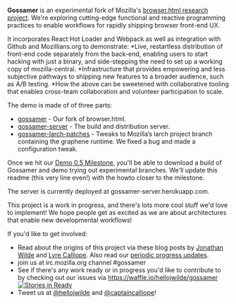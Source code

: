 **Gossamer** is an experimental fork of Mozilla's [browser.html research project](https://github.com/mozilla/browser.html). We're exploring cutting-edge functional and reactive programming practices to enable workflows for rapidly shipping browser front-end UX.

It incorporates React Hot Loader and Webpack as well as integration with Github and  Mozillians.org to demonstrate:
*Live, restartless distribution of front-end code separately from the back-end, enabling users to start hacking with just a binary, and side-stepping the need to set up a working copy of mozilla-central.
*Infrastructure that provides empowering and less subjective pathways to shipping new features to a broader audience, such as A/B testing. 
*How the above can be sweetened with collaborative tooling that enables cross-team collaboration and volunteer participation to scale.


The demo is made of of three parts:
* [gossamer](https://github.com/hellojwilde/gossamer) - Our fork of browser.html.
* [gossamer-server](https://github.com/hellojwilde/gossamer-server) - The build and distribution server.
* [gossamer-larch-patches](https://github.com/hellojwilde/gossamer-larch-patches) - Tweaks to Mozilla’s larch project branch containing the graphene runtime. We fixed a bug and made a configuration tweak.

Once we hit our [Demo 0.5 Milestone](https://github.com/hellojwilde/gossamer/milestones/Demo%200.5), you'll be able to download a build of Gossamer and demo trying out experimental branches. We'll update this readme (this very line even!) with the howto closer to the milestone.

The server is currently deployed at gossamer-server.herokuapp.com.

This project is a work in progress, and there's lots more cool stuff we'd love to implement! We hope people get as excited as we are about architectures that enable new developmental workflows!

If you'd like to get involved:
* Read about the origins of this project via these blog posts by [Jonathan Wilde](http://jwilde.me/mozilla/2015/07/02/gossamer.html) and [Lyre Calliope](http://captaincalliope.net/2015/07/03/participation-infrastructure-gossamer/). Also read our [periodic progress updates](http://mozillatracks.captaincalliope.net/tagged/gossamer).
* join us at irc.mozilla.org channel #gossamer
* See if there's any work ready or in progress you'd like to contribute to by checking out our issues via https://waffle.io/hellojwilde/gossamer [![Stories in Ready](https://badge.waffle.io/hellojwilde/gossamer.png?label=ready&title=Ready)](https://waffle.io/hellojwilde/gossamer)
* Tweet us at [@hellojwilde](http://twitter.com/hellojwilde) and [@captaincalliope](http://twitter.com/captaincalliope)!
